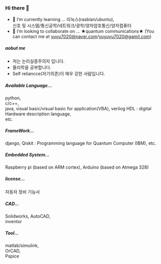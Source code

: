 ### Hi there 👋
- 🌱 I’m currently learning ... 
  리눅스(rasbian/ubuntu),  
  신호 및 시스템/통신공학/네트워크/광학/양자암호통신/양자컴퓨터
- 👯 I’m looking to collaborate on ... ★quantum communications★ 
  (You can contact me at yuyu7020@naver.com/yuyuyu7020@gamil.com)
##### aobut me
- 저는 논리실증주의자 입니다.  
- 물리학을 공부합니다.  
- Self reliancce(자기의존)이 매우 강한 사람입니다. 

##### Available Language...
  python,   
  c/c++,  
  java, 
  visual basic/visual basic for application(VBA), 
  verilog HDL : digital Hardware description language,  
  etc.  

##### FrameWork...
  django, 
  Qiskit : Programming language for Quantum Computer (IBM), 
  etc.  

##### Embedded System...
  Raspberry pi (based on ARM cortex), 
  Arduino (based on Atmega 328) 

##### license...
  자동차 정비 기능사  

##### CAD...
  Solidworks, 
  AutoCAD,  
  inventor  

##### Tool...
  matlab/simulink,  
  OrCAD,  
  Pspice  
